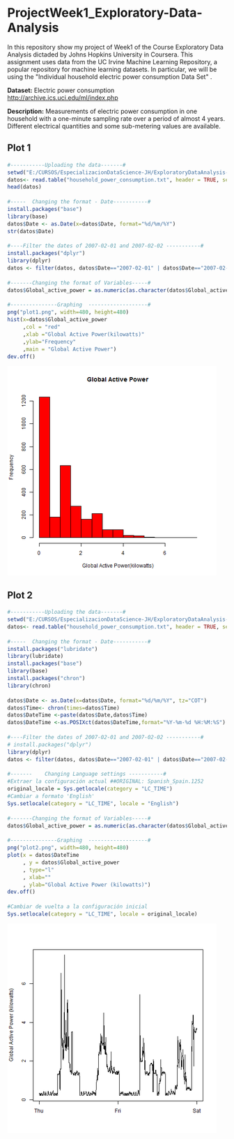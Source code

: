 # ProjectWeek1_Exploratory-Data-Analysis
In this repository show my project of Week1 of the Course Exploratory Data Analysis dictaded by Johns Hopkins University in Coursera.
This assignment uses data from the UC Irvine Machine Learning Repository, a popular repository for machine learning datasets. In particular, we will be using the "Individual household electric power consumption Data Set" .

**Dataset:** Electric power consumption <http://archive.ics.uci.edu/ml/index.php>

**Description:**  Measurements of electric power consumption in one household with a one-minute sampling rate over a period of almost 4 years. Different electrical quantities and some sub-metering values are available.


## Plot 1

```R
#-----------Uploading the data-------#
setwd("E:/CURSOS/EspecializacionDataScience-JH/ExploratoryDataAnalysis-Coursera/Week1/Evaluacion");
datos<- read.table("household_power_consumption.txt", header = TRUE, sep = ";")
head(datos)

#-----  Changing the format - Date-----------#
install.packages("base")
library(base)
datos$Date <- as.Date(x=datos$Date, format="%d/%m/%Y")
str(datos$Date)

#----Filter the dates of 2007-02-01 and 2007-02-02 -----------#
install.packages("dplyr")
library(dplyr)
datos <- filter(datos, datos$Date=="2007-02-01" | datos$Date=="2007-02-02")

#-------Changing the format of Variables-----#
datos$Global_active_power = as.numeric(as.character(datos$Global_active_power))

#---------------Graphing  -------------------#
png("plot1.png", width=480, height=480)
hist(x=datos$Global_active_power 
     ,col = "red"
     ,xlab ="Global Active Power(kilowatts)"
     ,ylab="Frequency"
     ,main = "Global Active Power")
dev.off()

```
![](https://github.com/cinthiazy/ProjectWeek1_Exploratory-Data-Analysis/blob/master/plot1.png)

## Plot 2

```R
#-----------Uploading the data-------#
setwd("E:/CURSOS/EspecializacionDataScience-JH/ExploratoryDataAnalysis-Coursera/Week1/Evaluacion");
datos<- read.table("household_power_consumption.txt", header = TRUE, sep = ";")

#-----  Changing the format - Date-----------#
install.packages("lubridate")
library(lubridate)
install.packages("base")
library(base)
install.packages("chron")
library(chron)

datos$Date <- as.Date(x=datos$Date, format="%d/%m/%Y", tz="COT")
datos$Time<- chron(times=datos$Time)
datos$DateTime <-paste(datos$Date,datos$Time)
datos$DateTime <-as.POSIXct(datos$DateTime,format="%Y-%m-%d %H:%M:%S")

#----Filter the dates of 2007-02-01 and 2007-02-02 -----------#
# install.packages("dplyr")
library(dplyr)
datos <- filter(datos, datos$Date=="2007-02-01" | datos$Date=="2007-02-02")

#-------    Changing Language settings -----------#
#Extraer la configuración actual ##ORIGINAL: Spanish_Spain.1252
original_locale = Sys.getlocale(category = "LC_TIME")
#Cambiar a formato 'English'
Sys.setlocale(category = "LC_TIME", locale = "English")

#-------Changing the format of Variables-----#
datos$Global_active_power = as.numeric(as.character(datos$Global_active_power))

#---------------Graphing  -------------------#
png("plot2.png", width=480, height=480)
plot(x = datos$DateTime
     , y = datos$Global_active_power
     , type="l"
     , xlab=""
     , ylab="Global Active Power (kilowatts)")
dev.off()

#Cambiar de vuelta a la configuración inicial
Sys.setlocale(category = "LC_TIME", locale = original_locale)
```
![](https://github.com/cinthiazy/ProjectWeek1_Exploratory-Data-Analysis/blob/master/plot2.png)
